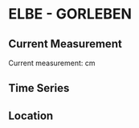 # ELBE - GORLEBEN

## Current Measurement

Current measurement: <Value topic="rivers/pegel-online/ELBE/GORLEBEN/measurementValue"/> cm

## Time Series

<TimeSeries topic="rivers/pegel-online/ELBE/GORLEBEN/measurementValue" period="week" />

## Location

<WorldMap>
  <Marker lat="53.05028178785631" lon="11.349502776620287" labelTopic="rivers/pegel-online/ELBE/GORLEBEN" />
</WorldMap>
